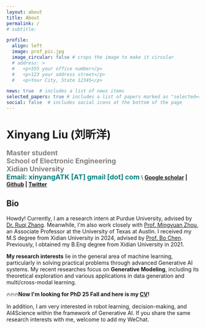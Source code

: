 ```yaml
---
layout: about
title: About
permalink: /
# subtitle: 

profile:
  align: left
  image: prof_pic.jpg
  image_circular: false # crops the image to make it circular
  # address: >
  #   <p>555 your office number</p>
  #   <p>123 your address street</p>
  #   <p>Your City, State 12345</p>

news: true  # includes a list of news items
selected_papers: true # includes a list of papers marked as "selected={true}"
social: false  # includes social icons at the bottom of the page
---
```

# Xinyang Liu (刘昕洋) 
**<font color="gray" size=4 face="">Master student</font>** \
**<font color="gray" size=4 face="">School of Electronic Engineering</font>** \
**<font color="gray" size=4 face="">Xidian University</font>** \
**<font color="Teal" size=4 face="">Email: xinyangATK [AT] gmail [dot] com</font>** 
\\
**[Google scholar](https://scholar.google.com.hk/citations?hl=zh-CN&user=9VtswyYAAAAJ) | [Github](https://github.com/xinyangATK) | [Twitter](https://twitter.com/XinyangATK)**

## **Bio**
Howdy! Currently, I am a research intern at Purdue University, advised by [Dr. Ruqi Zhang](https://ruqizhang.github.io). Meanwhile, I'm also work closely with [Prof. Mingyuan Zhou](https://mingyuanzhou.github.io), an Associate Professor at the University of Texas at Austin. I received my M.S degree from Xidian University in 2024, advised by [Prof. Bo Chen](https://web.xidian.edu.cn/bchen/). Previously, I obtained my B.Eng degree from Xidian University in 2021. 

**My research interests** lie in the general area of machine learning, particularly in solving practical problems through advanced Generative AI systems. 
My recent researches focus on **Generative Modeling**, including its theoretical exploration and various applications in data generation and multi/cross-modal learning.


:fire::fire::fire:**Now I'm looking for PhD 25 Fall and here is my [CV](https://xinyangatk.github.io/assets/pdf/LXY_CV.pdf)!**

In addition, I am very interested in robot learning, decision-making, and AI4Science within the framework of Generative AI.
If you share the same research interests with me, welcome to add my WeChat.
<!-- [Wechat](./assets/img/wechat.jpg). -->



 